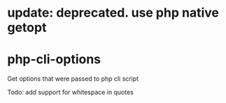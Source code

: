 update: deprecated. use php native getopt
===============

php-cli-options
===============

Get options that were passed to php cli script


Todo:
add support for whitespace in quotes
